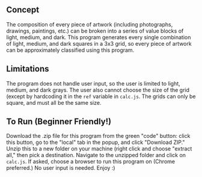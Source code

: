 ## Concept
The composition of every piece of artwork (including photographs, drawings, paintings, etc.) can be broken into a series of value blocks of light, medium, and dark.
This program generates every single combination of light, medium, and dark squares in a 3x3 grid, so every piece of artwork can be approximately classified using this program. 

## Limitations
The program does not handle user input, so the user is limited to light, medium, and dark grays. The user also cannot choose the size of the grid (except by hardcoding it in the `ref` variable in `calc.js`. 
The grids can only be square, and must all be the same size.

## To Run (Beginner Friendly!)
Download the .zip file for this program from the green "code" button: click this button, go to the "local" tab in the popup, and click "Download ZIP." Unzip this to a new folder on your machine (right click and choose "extract all," then pick a destination. Navigate to the unzipped folder and click on `calc.js`. If asked, choose a browser to run this program on (Chrome preferred.) No user input is needed. Enjoy :)
